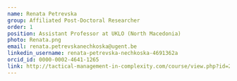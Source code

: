 ```yaml
---
name: Renata Petrevska
group: Affiliated Post-Doctoral Researcher
order: 1
position: Assistant Professor at UKLO (North Macedonia)
photo: Renata.png
email: renata.petrevskanechkoska@ugent.be
linkedin_username: renata-petrevska-nechkoska-4691362a
orcid_id: 0000-0002-4641-1265
link: http://tactical-management-in-complexity.com/course/view.php?id=2
---
```

